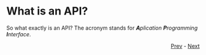 # What is an API?
So what exactly is an API? The acronym stands for ***A**plication **P**rogramming **I**nterface*.

<div align="right">
   
   [Prev](Readme.md) - [Next](what_is_an_api.md)
</div>